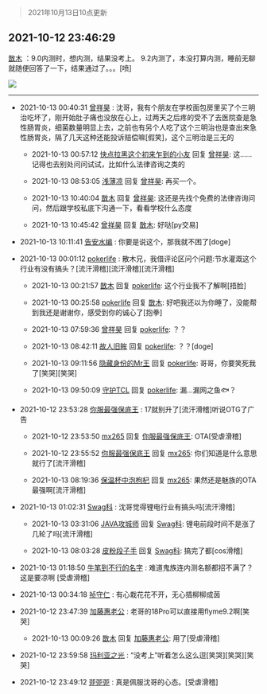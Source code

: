 > 2021年10月13日10点更新
<link rel="stylesheet" href="https://cdn.jsdelivr.net/gh/taotie6/sampleJSON@main/css/photo_show.css">
<meta name="referrer" content="no-referrer" />


 ## 2021-10-12 23:46:29 

 [㪚木](https://www.coolapk.com/feed/30650319?shareKey=NjQ1MjI2NjgyMzFhNjE2NWIxNTQ~) ：9.0内测时，想内测，结果没考上。
9.2内测了，本没打算内测，睡前无聊就随便回答了一下，结果通过了。。。[喷] 

<div class="album">
<img class="img-item" src="http://image.coolapk.com/feed/2021/1012/23/1081091_67f95411_3588_6475@1080x2340.jpeg" />
</div>

 ------- 

- 2021-10-13 00:40:31 [曾祥昊](uid=6695078) : 沈哥，我有个朋友在学校面包房里买了个三明治吃坏了，刚开始肚子痛也没放在心上，过两天之后疼的受不了去医院查是急性肠胃炎，细菌数量明显上去，之前也有另个人吃了这个三明治也是查出来急性肠胃炎，隔了几天这种还能投诉赔偿嘛[假笑]，这个三明治是三无的 

    - 2021-10-13 00:57:12 [快点拉黑这个初来乍到的小友](uid=11462281) 回复 [曾祥昊](uid=6695078): 这……记得也去别处问问试试，比如什么法律咨询之类的 

    - 2021-10-13 08:53:05 [浅薄凉](uid=1630624) 回复 [曾祥昊](uid=6695078): 再买一个。 

    - 2021-10-13 10:40:04 [㪚木](uid=1081091) 回复 [曾祥昊](uid=6695078): 这还是先找个免费的法律咨询问问，然后跟学校私底下沟通一下，看看学校什么态度 

    - 2021-10-13 10:45:42 [曾祥昊](uid=6695078) 回复 [㪚木](uid=1081091): 好哒[py交易] 

- 2021-10-13 10:11:41 [告安水编](uid=1211710) : 你要是说这个，那我就不困了[doge] 

- 2021-10-13 00:01:12 [pokerlife](uid=575409) : 散木兄，我借评论区问个问题:节水灌溉这个行业有没有搞头？[流汗滑稽][流汗滑稽][流汗滑稽] 

    - 2021-10-13 00:21:57 [㪚木](uid=1081091) 回复 [pokerlife](uid=575409): 这个行业我不了解啊[捂脸] 

    - 2021-10-13 00:25:58 [pokerlife](uid=575409) 回复 [㪚木](uid=1081091): 好吧我还以为你睡了，没能帮到我还是谢谢你，感受到你的诚心了[抱拳] 

    - 2021-10-13 07:59:36 [曾祥昊](uid=6695078) 回复 [pokerlife](uid=575409): ？？ 

    - 2021-10-13 08:42:11 [故人旧眸](uid=5481001) 回复 [pokerlife](uid=575409): ？？[doge] 

    - 2021-10-13 09:11:56 [隐藏身份的Mr王](uid=6148153) 回复 [pokerlife](uid=575409): 哥哥，你要笑死我了[笑哭][笑哭] 

    - 2021-10-13 09:50:09 [守护TCL](uid=13196701) 回复 [pokerlife](uid=575409): 漏...漏网之鱼🐟？ 

- 2021-10-12 23:53:28 [你服最强保底王](uid=3268736) : 17就别升了[流汗滑稽]听说OTG了广告 

    - 2021-10-12 23:53:50 [mx265](uid=1039105) 回复 [你服最强保底王](uid=3268736): OTA[受虐滑稽] 

    - 2021-10-12 23:55:52 [你服最强保底王](uid=3268736) 回复 [mx265](uid=1039105): 你们知道是什么意思就行了[流汗滑稽] 

    - 2021-10-13 08:19:36 [保温杯中泡枸杞](uid=3327022) 回复 [mx265](uid=1039105): 果然还是魅族的OTA最强啊[流汗滑稽] 

- 2021-10-13 01:02:31 [Swag科](uid=3229387) : 沈哥觉得锂电行业有搞头吗[流汗滑稽] 

    - 2021-10-13 03:31:06 [JAVA攻城师](uid=1305871) 回复 [Swag科](uid=3229387): 锂电前段时间不是涨了几轮了吗[流汗滑稽] 

    - 2021-10-13 08:03:28 [皮粉段子手](uid=884077) 回复 [Swag科](uid=3229387): 搞完了都[cos滑稽] 

- 2021-10-13 01:18:50 [牛笔到不行的名字](uid=2374460) : 难道鬼族连内测名额都招不满了？这是要凉啊 [受虐滑稽] 

- 2021-10-13 00:34:18 [祯守仁](uid=2277897) : 有心栽花花不开，无心插柳柳成茵 

- 2021-10-12 23:47:39 [加藤惠老公](uid=1266680) : 老哥的18Pro可以直接用flyme9.2啊[笑哭] 

    - 2021-10-13 00:09:26 [㪚木](uid=1081091) 回复 [加藤惠老公](uid=1266680): 用了[受虐滑稽] 

- 2021-10-12 23:59:58 [玛利亚之光](uid=3142203) : “没考上”听着怎么这么逗[笑哭][笑哭][笑哭] 

- 2021-10-12 23:49:12 [戼戼戼](uid=4044548) : 真是佩服沈哥的心态。[受虐滑稽] 

